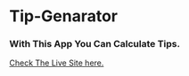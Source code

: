 # Tip-Genarator
### With This App You Can Calculate Tips.
[Check The Live Site here.](https://juelhossain.github.io/Tip-Genarator/)
